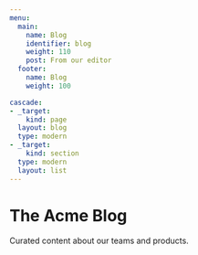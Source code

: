 ```yaml
---
menu:
  main:
    name: Blog
    identifier: blog
    weight: 110
    post: From our editor
  footer:
    name: Blog
    weight: 100

cascade:
- _target:
    kind: page
  layout: blog
  type: modern
- _target:
    kind: section
  type: modern
  layout: list
---
```

The Acme Blog
============

Curated content about our teams and products.
